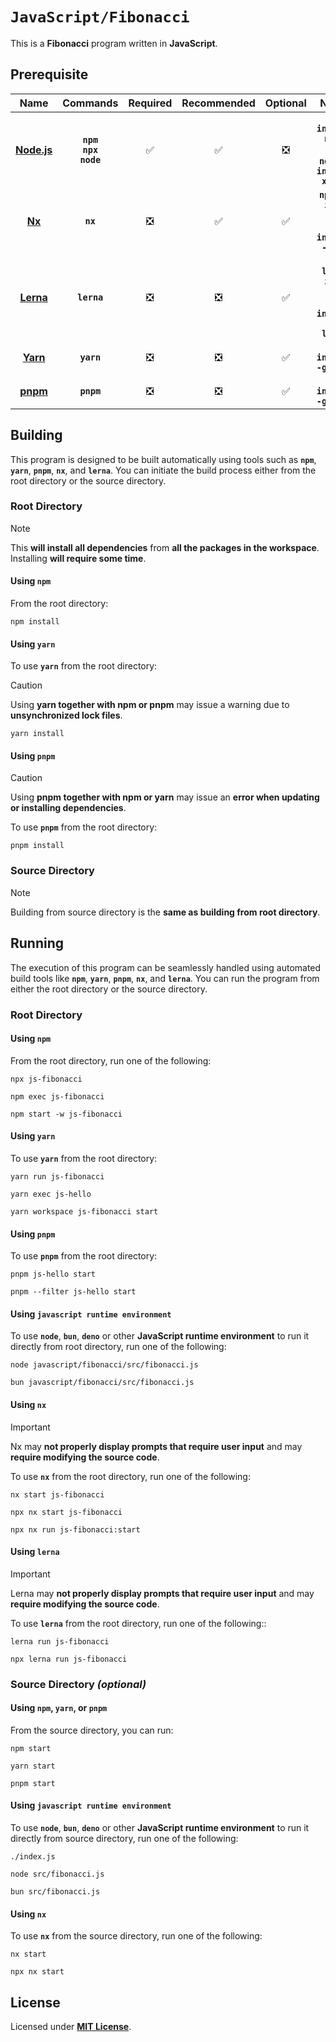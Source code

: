 # `JavaScript/Fibonacci`

This is a **Fibonacci** program written in **JavaScript**.

## Prerequisite

<div align="center">

| Name | Commands | Required | Recommended | Optional | Notes |
|:----:|:--------:|:--------:|:-----------:|:--------:|:-----:|
| [**Node.js**](https://nodejs.org/en/download/current) | **`npm`**<br>**`npx`**<br>**`node`** | &#9989; | &#9989; | &#10062; | **`nvm install node`**<br>or<br>**`nodenv install x.y.z`** |
| [**Nx**](https://nx.dev/getting-started/installation) | **`nx`** | &#10062; | &#9989; | &#9989; | **`npx nx init`**<br>or<br>**`npm install -g nx`** |
| [**Lerna**](https://lerna.js.org/docs/getting-started#adding-lerna-to-an-existing-repo) | **`lerna`** | &#10062; | &#10062; | &#9989; | **`npx lerna init`**<br>or<br>**`npm install -g lerna`** |
| [**Yarn**](https://www.graalvm.org/downloads/#) | **`yarn`** | &#10062; | &#10062; | &#9989; | **`npm install -g yarn`** |
| [**pnpm**](https://maven.apache.org/install.html) | **`pnpm`** | &#10062; | &#10062; | &#9989; | **`npm install -g pnpm`** |

</div>

## Building

This program is designed to be built automatically using tools such as
**`npm`**, **`yarn`**, **`pnpm`**, **`nx`**, and **`lerna`**. You can initiate
the build process either from the root directory or the source directory.

### Root Directory

> [!NOTE]
>
> This **will install all dependencies** from **all the packages in the
> workspace**. Installing **will require some time**.

#### Using `npm`

From the root directory:

```
npm install
```

#### Using `yarn`

To use **`yarn`** from the root directory:

> [!CAUTION]
> Using **yarn together with npm or pnpm** may issue a warning due to
> **unsynchronized lock files**.

```
yarn install
```

#### Using `pnpm`

> [!CAUTION]
> Using **pnpm together with npm or yarn** may issue an **error when updating or
> installing dependencies**.

To use **`pnpm`** from the root directory:

```
pnpm install
```

### Source Directory

> [!NOTE]
> Building from source directory is the **same as building from root
> directory**.

## Running

The execution of this program can be seamlessly handled using automated build
tools like **`npm`**, **`yarn`**, **`pnpm`**, **`nx`**, and **`lerna`**. You can
run the program from either the root directory or the source directory.

### Root Directory

#### Using `npm`

From the root directory, run one of the following:

```
npx js-fibonacci
```
```
npm exec js-fibonacci
```
```
npm start -w js-fibonacci
```

#### Using `yarn`

To use **`yarn`** from the root directory:

```
yarn run js-fibonacci
```
```
yarn exec js-hello
```
```
yarn workspace js-fibonacci start
```

#### Using `pnpm`

To use **`pnpm`** from the root directory:

```
pnpm js-hello start
```
```
pnpm --filter js-hello start
```

#### Using `javascript runtime environment`

To use **`node`**, **`bun`**, **`deno`** or other **JavaScript runtime
environment** to run it directly from root directory, run one of the following:

```
node javascript/fibonacci/src/fibonacci.js
```
```
bun javascript/fibonacci/src/fibonacci.js
```

#### Using `nx`

> [!IMPORTANT]
> Nx may **not properly display prompts that require user input** and may
> **require modifying the source code**.

To use **`nx`** from the root directory, run one of the following:

```
nx start js-fibonacci
```
```
npx nx start js-fibonacci
```
```
npx nx run js-fibonacci:start
```

#### Using `lerna`

> [!IMPORTANT]
> Lerna may **not properly display prompts that require user input** and may
> **require modifying the source code**.

To use **`lerna`** from the root directory, run one of the following::

```
lerna run js-fibonacci
```
```
npx lerna run js-fibonacci
```

### Source Directory _(optional)_

#### Using `npm`, `yarn`, or `pnpm`

From the source directory, you can run:

```
npm start
```
```
yarn start
```
```
pnpm start
```

#### Using `javascript runtime environment`

To use **`node`**, **`bun`**, **`deno`** or other **JavaScript runtime
environment** to run it directly from source directory, run one of the
following:

```
./index.js
```
```
node src/fibonacci.js
```
```
bun src/fibonacci.js
```

#### Using `nx`

To use **`nx`** from the source directory, run one of the following:

```
nx start
```
```
npx nx start
```

## License

Licensed under [**MIT License**](LICENSE).

